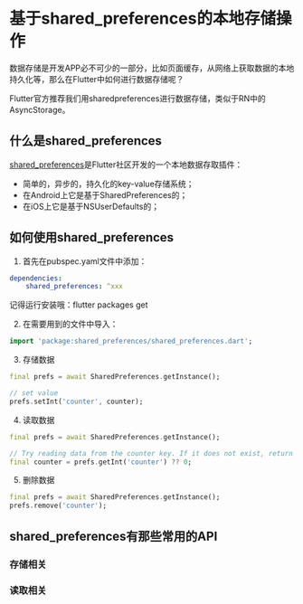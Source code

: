 # 基于shared_preferences的本地存储操作

数据存储是开发APP必不可少的一部分，比如页面缓存，从网络上获取数据的本地持久化等，那么在Flutter中如何进行数据存储呢？

Flutter官方推荐我们用sharedpreferences进行数据存储，类似于RN中的AsyncStorage。

## 什么是shared_preferences

[shared_preferences](https://pub.dev/packages/shared_preferences)是Flutter社区开发的一个本地数据存取插件：

- 简单的，异步的，持久化的key-value存储系统；
- 在Android上它是基于SharedPreferences的；
- 在iOS上它是基于NSUserDefaults的；

## 如何使用shared_preferences

1. 首先在pubspec.yaml文件中添加：

```yaml
dependencies:
    shared_preferences: ^xxx
```

记得运行安装哦：flutter packages get

2. 在需要用到的文件中导入：

```dart
import 'package:shared_preferences/shared_preferences.dart';
```

3. 存储数据

```dart
final prefs = await SharedPreferences.getInstance();

// set value
prefs.setInt('counter', counter);
```

4. 读取数据

```dart
final prefs = await SharedPreferences.getInstance();

// Try reading data from the counter key. If it does not exist, return 0.
final counter = prefs.getInt('counter') ?? 0;
```

5. 删除数据

```dart
final prefs = await SharedPreferences.getInstance();
prefs.remove('counter');
```

## shared_preferences有那些常用的API

### 存储相关

### 读取相关






